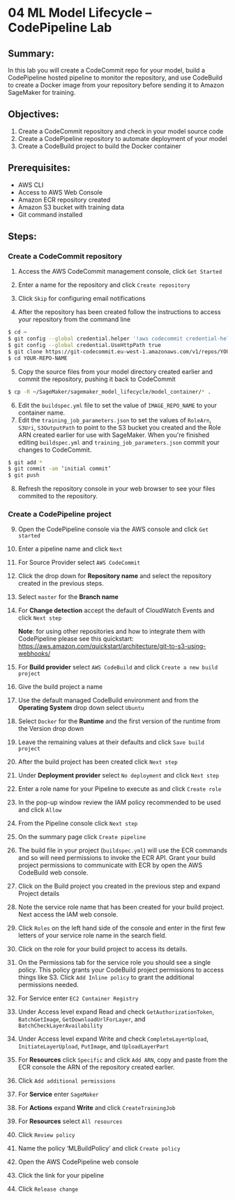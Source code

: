 # 04 ML Model Lifecycle – CodePipeline Lab

## Summary:

In this lab you will create a CodeCommit repo for your model, build a
CodePipeline hosted pipeline to monitor the repository, and use
CodeBuild to create a Docker image from your repository before sending
it to Amazon SageMaker for training.

## Objectives:
1.  Create a CodeCommit repository and check in your model source code
1.  Create a CodePipeline repository to automate deployment of your model
1.  Create a CodeBuild project to build the Docker container

## Prerequisites:
-   AWS CLI
-   Access to AWS Web Console
-   Amazon ECR repository created
-   Amazon S3 bucket with training data
-   Git command installed

## Steps:
### Create a CodeCommit repository

1.  Access the AWS CodeCommit management console, click `Get Started`

1.  Enter a name for the repository and click `Create repository`

1.  Click `Skip` for configuring email notifications

1.  After the repository has been created follow the instructions to
    access your repository from the command line
```bash
$ cd ~
$ git config --global credential.helper '!aws codecommit credential-helper $@'
$ git config --global credential.UseHttpPath true
$ git clone https://git-codecommit.eu-west-1.amazonaws.com/v1/repos/YOUR-REPO-NAME
$ cd YOUR-REPO-NAME
```

5.  Copy the source files from your model directory created earlier and
    commit the repository, pushing it back to CodeCommit

```bash
$ cp -R ~/SageMaker/sagemaker_model_lifecycle/model_container/* .
```
6. Edit the `buildspec.yml` file to set the value of `IMAGE_REPO_NAME` to your container name.
7. Edit the `training_job_parameters.json` to set the values of `RoleArn`, `S3Uri`, `S3OutputPath` to point to the S3 bucket you created and the Role ARN created earlier for use with SageMaker.  When you're finished editing `buildspec.yml` and `training_job_parameters.json` commit your changes to CodeCommit.
```bash
$ git add *
$ git commit -am ‘initial commit’
$ git push
```

8.  Refresh the repository console in your web browser to see your files
    commited to the repository.

### Create a CodePipeline project

9.  Open the CodePipeline console via the AWS console and click `Get started`

2.  Enter a pipeline name and click `Next`

3.  For Source Provider select `AWS CodeCommit`

4.  Click the drop down for **Repository name** and select the repository
    created in the previous steps.

5.  Select `master` for the **Branch name**

6.  For **Change detection** accept the default of CloudWatch Events and
    click `Next step`

    **Note**: for using other repositories and how to integrate them
    with CodePipeline please see this quickstart:
    <https://aws.amazon.com/quickstart/architecture/git-to-s3-using-webhooks/>

7.  For **Build provider** select `AWS CodeBuild` and click `Create a new build project`

8.  Give the build project a name

9.  Use the default managed CodeBuild environment and from the **Operating System** drop down select `Ubuntu`

1. Select `Docker` for the **Runtime** and the first version of the runtime from the Version drop down

1. Leave the remaining values at their defaults and click `Save build project`

1. After the build project has been created click `Next step`

1. Under **Deployment provider** select `No deployment` and click `Next step`

1. Enter a role name for your Pipeline to execute as and click `Create role`

1. In the pop-up window review the IAM policy recommended to be used
    and click `Allow`

1. From the Pipeline console click `Next step`

1. On the summary page click `Create pipeline`

1. The build file in your project (`buildspec.yml`) will use the ECR
    commands and so will need permissions to invoke the ECR API. Grant
    your build project permissions to communicate with ECR by open the
    AWS CodeBuild web console.

1. Click on the Build project you created in the previous step and
    expand Project details

2. Note the service role name that has been created for your build
    project. Next access the IAM web console.

2. Click `Roles` on the left hand side of the console and enter in the
    first few letters of your service role name in the search field.

2. Click on the role for your build project to access its details.

2. On the Permissions tab for the service role you should see a single
    policy. This policy grants your CodeBuild project permissions to
    access things like S3. Click `Add Inline policy` to grant the
    additional permissions needed.

2. For Service enter `EC2 Container Registry`

2. Under Access level expand Read and check `GetAuthorizationToken`,
    `BatchGetImage`, `GetDownloadUrlForLayer`, and
    `BatchCheckLayerAvailability`

2. Under Access level expand Write and check `CompleteLayerUpload`,
    `InitiateLayerUpload`, `PutImage`, and `UploadLayerPart`

2. For **Resources** click `Specific` and click `Add ARN`, copy and paste
    from the ECR console the ARN of the repository created earlier.

1. Click `Add additional permissions`
1. For **Service** enter `SageMaker`
1. For **Actions** expand **Write** and click `CreateTrainingJob`
1. For **Resources** select `All resources`

2. Click `Review policy`

2. Name the policy ‘MLBuildPolicy’ and click `Create policy`
1. Open the AWS CodePipeline web console
1. Click the link for your pipeline
1. Click `Release change`